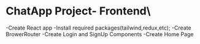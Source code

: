 

# ChatApp Project- Frontend\
   -Create React app
   -Install required packages(tailwind,redux,etc);
   -Create BrowerRouter 
   -Create Login and SignUp Components
   -Create Home Page
   